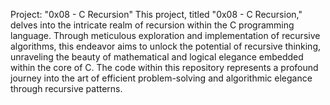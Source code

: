 Project: "0x08 - C Recursion"
This project, titled "0x08 - C Recursion," delves into the intricate realm of recursion within the C programming language. Through meticulous exploration and implementation of recursive algorithms, this endeavor aims to unlock the potential of recursive thinking, unraveling the beauty of mathematical and logical elegance embedded within the core of C. The code within this repository represents a profound journey into the art of efficient problem-solving and algorithmic elegance through recursive patterns.
